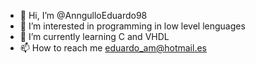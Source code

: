 - 👋 Hi, I’m @AnngulloEduardo98
- 👀 I’m interested in programming in low level lenguages
- 🌱 I’m currently learning C and VHDL
- 📫 How to reach me eduardo_am@hotmail.es
